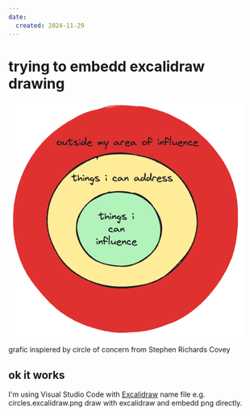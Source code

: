 ```yaml
---
date:
  created: 2024-11-29
---
```


# trying to embedd excalidraw drawing

![foo](circles.excalidraw.png)

grafic inspiered by circle of concern from Stephen Richards Covey

## ok it works

I'm using Visual Studio Code with [Excalidraw](https://marketplace.visualstudio.com/items?itemName=pomdtr.excalidraw-editor) name file e.g. circles.excalidraw.png draw with excalidraw and embedd png directly.